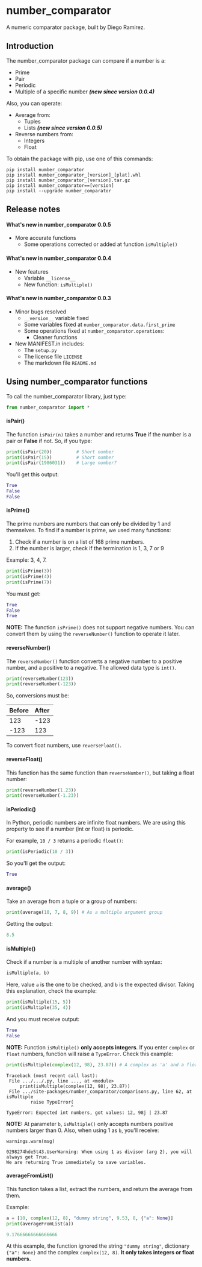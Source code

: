 # number_comparator

A numeric comparator package, built by Diego Ramirez.

## Introduction

The number_comparator package can compare if a number is a:

- Prime
- Pair
- Periodic
- Multiple of a specific number  *__(new since version 0.0.4)__*

Also, you can operate:

- Average from:
  - Tuples
  - Lists  *__(new since version 0.0.5)__*
- Reverse numbers from:
  - Integers
  - Float

To obtain the package with pip, use one of this commands:

```
pip install number_comparator
pip install number_comparator_[version]_[plat].whl
pip install number_comparator_[version].tar.gz
pip install number_comparator==[version]
pip install --upgrade number_comparator
```

## Release notes

#### What's new in number_comparator 0.0.5

- More accurate functions
  - Some operations corrected or added at function `isMultiple()`

#### What's new in number_comparator 0.0.4

- New features
  - Variable `__license__`
  - New function: `isMultiple()`

#### What's new in number_comparator 0.0.3

- Minor bugs resolved
  - `__version__` variable fixed
  - Some variables fixed at `number_comparator.data.first_prime`
  - Some operations fixed at `number_comparator.operations`:
    - Cleaner functions
- New MANIFEST.in includes:
  - The `setup.py`
  - The license file `LICENSE`
  - The markdown file `README.md`

## Using number_comparator functions

To call the number_comparator library, just type:

```python
from number_comparator import *
```

#### isPair()

The function `isPair(n)` takes a number and returns **True** if the number is a
pair or **False** if not. So, if you type:

```python
print(isPair(20))         # Short number
print(isPair(15))         # Short number
print(isPair(1986031))    # Large number?
```

You'll get this output:

```python
True
False
False
```

#### isPrime()

The prime numbers are numbers that can only be divided by 1 and themselves. To find
if a number is prime, we used many functions:

1. Check if a number is on a list of 168 prime numbers.
2. If the number is larger, check if the termination is 1, 3, 7 or 9

Example: 3, 4, 7.

```python
print(isPrime(3))
print(isPrime(4))
print(isPrime(7))
```

You must get:

```python
True
False
True
```

__NOTE:__ The function `isPrime()` does not support negative numbers. You can convert them
by using the `reverseNumber()` function to operate it later.

#### reverseNumber()

The `reverseNumber()` function converts a negative number to a positive number, and a
positive to a negative. The allowed data type is `int()`.

```python
print(reverseNumber(123))
print(reverseNumber(-123))
```

So, conversions must be:

| Before         | After          |
| :------------- | :------------- |
| 123            | -123           |
| -123           | 123            |

To convert float numbers, use `reverseFloat()`.

#### reverseFloat()

This function has the same function than `reverseNumber()`, but taking a float number:

```python
print(reverseNumber(1.23))
print(reverseNumber(-1.23))
```

#### isPeriodic()

In Python, periodic numbers are infinite float numbers. We are using
this property to see if a number (int or float) is periodic.

For example, `10 / 3` returns a periodic `float()`:

```python
print(isPeriodic(10 / 3))
```

So you'll get the output:

```python
True
```

#### average()

Take an average from a tuple or a group of numbers:

```python
print(average(10, 7, 8, 9)) # As a multiple argument group
```

Getting the output:

```python
8.5
```

#### isMultiple()

Check if a number is a multiple of another number with syntax:

```python
isMultiple(a, b)
```

Here, value `a` is the one to be checked, and `b` is the expected divisor. Taking
this explanation, check the example:

```python
print(isMultiple(15, 5))
print(isMultiple(35, 4))
```

And you must receive output:

```python
True
False
```

__NOTE:__ Function `isMultiple()` __only accepts integers__. If you enter `complex`
or `float` numbers, function will raise a `TypeError`. Check this example:

```python
print(isMultiple(complex(12, 98), 23.87)) # A complex as 'a' and a float as 'b'
```

```
Traceback (most recent call last):
 File .../.../.py, line ..., at <module>
     print(isMultiple(complex(12, 98), 23.87))
 File .../site-packages/number_comparator/comparisons.py, line 62, at isMultiple
         raise TypeError(
                        ^
TypeError: Expected int numbers, got values: 12, 98j | 23.87
```

__NOTE:__ At parameter `b`, `isMultiple()` only accepts numbers positive numbers
larger than 0. Also, when using 1 as `b`, you'll receive:

```
warnings.warn(msg)

0298274hde5t43.UserWarning: When using 1 as divisor (arg 2), you will always get True.
We are returning True immediately to save variables.
```

#### averageFromList()

This function takes a list, extract the numbers, and return the average from them.

Example:

```python
a = [10, complex(12, 8), "dummy string", 9.53, 8, {"a": None}]
print(averageFromList(a))
```

```python
9.17666666666666666
```

At this example, the function ignored the string `"dummy string"`, dictionary `{"a": None}`
and the complex `complex(12, 8)`. __It only takes integers or float numbers.__
